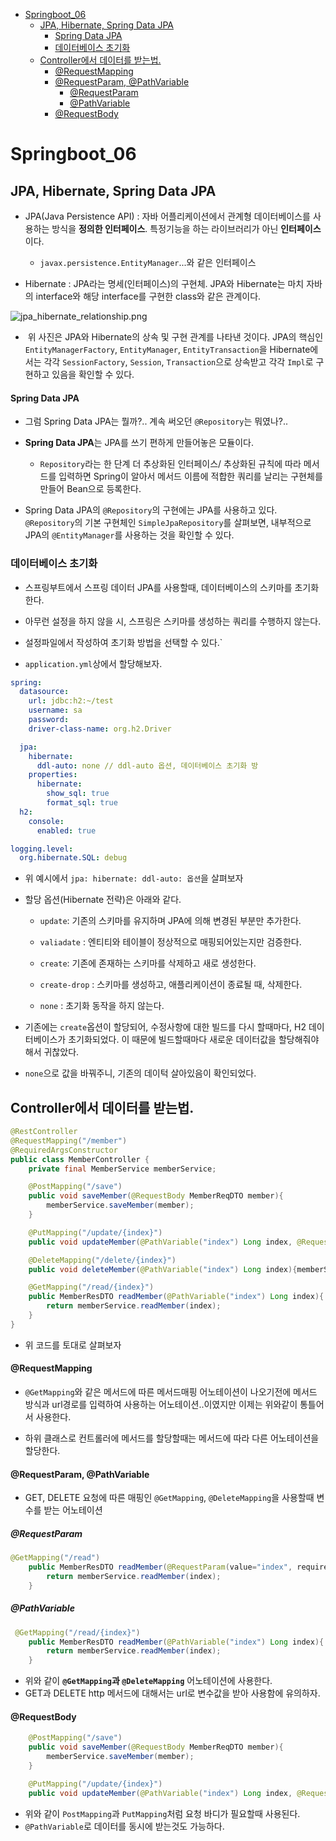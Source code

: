 - [Springboot_06](#springboot_06)
  - [JPA, Hibernate, Spring Data JPA](#jpa-hibernate-spring-data-jpa)
      - [Spring Data JPA](#spring-data-jpa)
    - [데이터베이스 초기화](#데이터베이스-초기화)
  - [Controller에서 데이터를 받는법.](#controller에서-데이터를-받는법)
      - [@RequestMapping](#requestmapping)
      - [@RequestParam, @PathVariable](#requestparam-pathvariable)
        - [@RequestParam](#requestparam)
        - [@PathVariable](#pathvariable)
      - [@RequestBody](#requestbody)
# Springboot_06

## JPA, Hibernate, Spring Data JPA

- JPA(Java Persistence API) : 자바 어플리케이션에서 관계형 데이터베이스를 사용하는 방식을 **정의한 인터페이스**. 특정기능을 하는 라이브러리가 아닌 **인터페이스**이다.
  
  - `javax.persistence.EntityManager`...와 같은 인터페이스

- Hibernate : JPA라는 명세(인터페이스)의 구현체. JPA와 Hibernate는 마치 자바의 interface와 해당 interface를 구현한 class와 같은 관계이다. 

![jpa_hibernate_relationship.png](C:\Users\161548\Desktop\전남대\싸피\TIL\Springboot\220830%20springboot%2006\images\jpa_hibernate_relationship.png)

-  위 사진은 JPA와 Hibernate의 상속 및 구현 관계를 나타낸 것이다. JPA의 핵심인 `EntityManagerFactory`, `EntityManager`, `EntityTransaction`을 Hibernate에서는 각각 `SessionFactory`, `Session`, `Transaction`으로 상속받고 각각 `Impl`로 구현하고 있음을 확인할 수 있다.

#### Spring Data JPA

- 그럼 Spring Data JPA는 뭘까?.. 계속 써오던 `@Repository`는 뭐였나?..

- **Spring Data JPA**는 JPA를 쓰기 편하게 만들어놓은 모듈이다.
  
  - `Repository`라는 한 단계 더 추상화된 인터페이스/ 추상화된 규칙에 따라 메서드를 입력하면 Spring이 알아서 메서드 이름에 적합한 쿼리를 날리는 구현체를 만들어 Bean으로 등록한다.

- Spring Data JPA의 `@Repository`의 구현에는 JPA를 사용하고 있다. `@Repository`의 기본 구현체인 `SimpleJpaRepository`를 살펴보면, 내부적으로 JPA의 `@EntityManager`를 사용하는 것을 확인할 수 있다.

### 데이터베이스 초기화

- 스프링부트에서 스프링 데이터 JPA를 사용할때, 데이터베이스의 스키마를 초기화한다.

- 아무런 설정을 하지 않을 시, 스프링은 스키마를 생성하는 쿼리를 수행하지 않는다.

- 설정파일에서 작성하여 초기화 방법을 선택할 수 있다.`

- `application.yml`상에서 할당해보자.

```yml
spring:
  datasource:
    url: jdbc:h2:~/test
    username: sa
    password:
    driver-class-name: org.h2.Driver

  jpa:
    hibernate:
      ddl-auto: none // ddl-auto 옵션, 데이터베이스 초기화 방
    properties:
      hibernate:
        show_sql: true
        format_sql: true
  h2:
    console:
      enabled: true

logging.level:
  org.hibernate.SQL: debug
```

- 위 예시에서 `jpa: hibernate: ddl-auto: 옵션`을 살펴보자

- 할당 옵션(Hibernate 전략)은 아래와 같다.
  
  - `update`: 기존의 스키마를 유지하며 JPA에 의해 변경된 부분만 추가한다.
  
  - `valiadate` : 엔티티와 테이블이 정상적으로 매핑되어있는지만 검증한다.
  
  - `create`: 기존에 존재하는 스키마를 삭제하고 새로 생성한다.
  
  - `create-drop` : 스키마를 생성하고, 애플리케이션이 종료될 때, 삭제한다.
  
  - `none` : 초기화 동작을 하지 않는다.

- 기존에는 `create`옵션이 할당되어, 수정사항에 대한 빌드를 다시 할때마다, H2 데이터베이스가 초기화되었다. 이 때문에 빌드할때마다 새로운 데이터값을 할당해줘야 해서 귀찮았다.

- `none`으로 값을 바꿔주니, 기존의 데이턱 살아있음이 확인되었다.

## Controller에서 데이터를 받는법.

```java
@RestController
@RequestMapping("/member")
@RequiredArgsConstructor
public class MemberController {
    private final MemberService memberService;

    @PostMapping("/save")
    public void saveMember(@RequestBody MemberReqDTO member){
        memberService.saveMember(member);
    }

    @PutMapping("/update/{index}")
    public void updateMember(@PathVariable("index") Long index, @RequestBody MemberReqDTO updatedInput){ memberService.updateMember(index,updatedInput); }

    @DeleteMapping("/delete/{index}")
    public void deleteMember(@PathVariable("index") Long index){memberService.deleteMember(index);}

    @GetMapping("/read/{index}")
    public MemberResDTO readMember(@PathVariable("index") Long index){
        return memberService.readMember(index);
    }
}
```

- 위 코드를 토대로 살펴보자

#### @RequestMapping

- `@GetMapping`와 같은 메서드에 따른 메서드매핑 어노테이션이 나오기전에 메서드 방식과 url경로를 입력하여 사용하는 어노테이션..이였지만 이제는 위와같이 통틀어서 사용한다.

- 하위 클래스로 컨트롤러에 메서드를 할당할때는 메서드에 따라 다른 어노테이션을 할당한다.

#### @RequestParam, @PathVariable

- GET, DELETE 요청에 따른 매핑인 `@GetMapping`, `@DeleteMapping`을 사용할때 변수를 받는 어노테이션

##### @RequestParam

```java
@GetMapping("/read")
    public MemberResDTO readMember(@RequestParam(value="index", required = false) Long index){
        return memberService.readMember(index);
    }
```

##### @PathVariable

```java
 @GetMapping("/read/{index}")
    public MemberResDTO readMember(@PathVariable("index") Long index){
        return memberService.readMember(index);
    }
```

- 위와 같이 **`@GetMapping`과 `@DeleteMapping`** 어노테이션에 사용한다.
- GET과 DELETE http 메서드에 대해서는 url로 변수값을 받아 사용함에 유의하자.

#### @RequestBody

```java
    @PostMapping("/save")
    public void saveMember(@RequestBody MemberReqDTO member){
        memberService.saveMember(member);
    }

    @PutMapping("/update/{index}")
    public void updateMember(@PathVariable("index") Long index, @RequestBody MemberReqDTO updatedInput){ memberService.updateMember(index,updatedInput); }
```

- 위와 같이 `PostMapping`과 `PutMapping`처럼 요청 바디가 필요할때 사용된다.
- `@PathVariable`로 데이터를 동시에 받는것도 가능하다.
